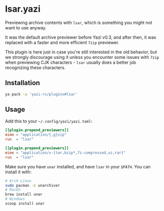 # lsar.yazi

Previewing archive contents with `lsar`, which is something you might not want to use anyway.

It was the default archive previewer before Yazi v0.3, and after then, it was replaced with a faster and more efficient `7zip` previewer.

This plugin is here just in case you're still interested in the old behavior,
but we strongly discourage using it unless you encounter some issues with `7zip` when previewing CJK characters - `lsar` usually does a better job recognizing these characters.

## Installation

```sh
ya pack -a 'yazi-rs/plugins#lsar'
```

## Usage

Add this to your `~/.config/yazi/yazi.toml`:

```toml
[[plugin.prepend_previewers]]
mime = "application/{,g}zip"
run  = "lsar"

[[plugin.prepend_previewers]]
mime = "application/x-{tar,bzip*,7z-compressed,xz,rar}"
run  = "lsar"
```

Make sure you have `unar` installed, and have `lsar` in your `$PATH`. You can install it with:

```sh
# Arch Linux
sudo pacman -S unarchiver
# MacOS
brew install unar
# Windows
scoop install unar
```
